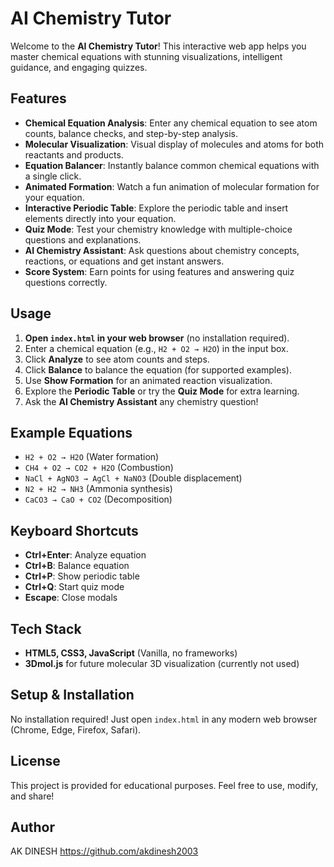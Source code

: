 # AI Chemistry Tutor

Welcome to the **AI Chemistry Tutor**! This interactive web app helps you master chemical equations with stunning visualizations, intelligent guidance, and engaging quizzes.

## Features

- **Chemical Equation Analysis**: Enter any chemical equation to see atom counts, balance checks, and step-by-step analysis.
- **Molecular Visualization**: Visual display of molecules and atoms for both reactants and products.
- **Equation Balancer**: Instantly balance common chemical equations with a single click.
- **Animated Formation**: Watch a fun animation of molecular formation for your equation.
- **Interactive Periodic Table**: Explore the periodic table and insert elements directly into your equation.
- **Quiz Mode**: Test your chemistry knowledge with multiple-choice questions and explanations.
- **AI Chemistry Assistant**: Ask questions about chemistry concepts, reactions, or equations and get instant answers.
- **Score System**: Earn points for using features and answering quiz questions correctly.

## Usage

1. **Open `index.html` in your web browser** (no installation required).
2. Enter a chemical equation (e.g., `H2 + O2 → H2O`) in the input box.
3. Click **Analyze** to see atom counts and steps.
4. Click **Balance** to balance the equation (for supported examples).
5. Use **Show Formation** for an animated reaction visualization.
6. Explore the **Periodic Table** or try the **Quiz Mode** for extra learning.
7. Ask the **AI Chemistry Assistant** any chemistry question!

## Example Equations
- `H2 + O2 → H2O` (Water formation)
- `CH4 + O2 → CO2 + H2O` (Combustion)
- `NaCl + AgNO3 → AgCl + NaNO3` (Double displacement)
- `N2 + H2 → NH3` (Ammonia synthesis)
- `CaCO3 → CaO + CO2` (Decomposition)

## Keyboard Shortcuts
- **Ctrl+Enter**: Analyze equation
- **Ctrl+B**: Balance equation
- **Ctrl+P**: Show periodic table
- **Ctrl+Q**: Start quiz mode
- **Escape**: Close modals

## Tech Stack
- **HTML5, CSS3, JavaScript** (Vanilla, no frameworks)
- **3Dmol.js** for future molecular 3D visualization (currently not used)

## Setup & Installation
No installation required! Just open `index.html` in any modern web browser (Chrome, Edge, Firefox, Safari).

## License
This project is provided for educational purposes. Feel free to use, modify, and share!

## Author
AK DINESH  https://github.com/akdinesh2003
